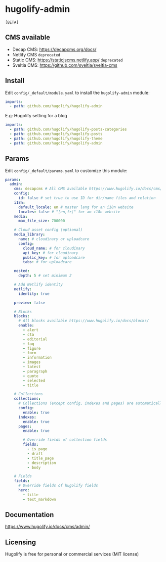 # hugolify-admin

`[BETA]`

## CMS available

- Decap CMS: https://decapcms.org/docs/
- Netlify CMS `deprecated`
- Static CMS: https://staticjscms.netlify.app/ `deprecated`
- Sveltia CMS: https://github.com/sveltia/sveltia-cms

## Install

Edit `config/_default/module.yaml` to install the `hugolify-admin` module:

```yml
imports:
  - path: github.com/hugolify/hugolify-admin
```

E.g: Hugolify setting for a blog

```yml
imports:
  - path: github.com/hugolify/hugolify-posts-categories
  - path: github.com/hugolify/hugolify-posts
  - path: github.com/hugolify/hugolify-theme
  - path: github.com/hugolify/hugolify-admin
```

## Params

Edit `config/_default/params.yaml` to customize this module:

```yml
params:
  admin:
    cms: decapcms # All CMS available https://www.hugolify.io/docs/cms/admin/cms/
    config:
      id: false # set true to use ID for dir/name files and relation
    i18n:
      default_locale: en # master lang for an i18n website
      locales: false # "[en,fr]" for an i18n website
    media:
      max_file_size: 700000

    # Cloud asset config (optional)
    media_library:
      name: # cloudinary or uploadcare
      config:
        cloud_name: # for cloudinary
        api_key: # for cloudinary
        public_key: # for uploadcare
        tabs: # for uploadcare

    nested:
      depth: 5 # set minimum 2

    # Add Netlify identity
    netlify:
      identity: true

    preview: false

    # Blocks
    blocks:
      # All blocks available https://www.hugolify.io/docs/blocks/
      enable:
        - alert
        - cta
        - editorial
        - faq
        - figure
        - form
        - information
        - images
        - latest
        - paragraph
        - quote
        - selected
        - title

    # Collections
    collections:
      # Collections (except config, indexes and pages) are automatically added based on Hugo modules config, but you can hide a collection if needed.
      config:
        enable: true
      indexes:
        enable: true
      pages:
        enable: true

        # Override fields of collection fields
        fields:
          - is_page
          - draft
          - title_page
          - description
          - body

    # Fields
    fields:
      # Override fields of hugolify fields
      hero:
        - title
        - text_markdown
```

## Documentation

https://www.hugolify.io/docs/cms/admin/

## Licensing

Hugolify is free for personal or commercial services (MIT license)
